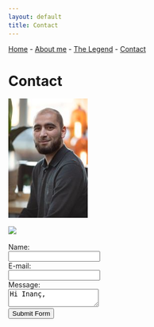 ```yaml
---
layout: default
title: Contact
---
```


<a href="index">Home</a> -
<a href="about">About me</a> -
<a href="legend">The Legend</a> -
<a href="contact">Contact</a>

# Contact

![Me](assets/images/inanc.jpg)

[<img class="image" src="https://upload.wikimedia.org/wikipedia/commons/thumb/c/ca/LinkedIn_logo_initials.png/240px-LinkedIn_logo_initials.png" width="60">](https://www.linkedin.com/in/yigitinanc)

<form action="https://api.web3forms.com/submit" method="POST">
    <!-- Configure secret access key -->
    <input type="hidden" name="access_key" value="6ea78dc0-f6ec-42fe-a549-dbeeced05d4a">
    <!-- Create a custom subject line -->
    <input type="hidden" name="subject" value="New Submission from Web3Forms, algorismi.nl">
    <div style="width: 200px;">
        Name: 
        <input type="text" name="name" required>
    </div>  
    <div style="width: 200px;">
         E-mail:
        <input type="email" name="email" required>
    </div>
    <div style="width: 200px;">
        Message:
        <textarea name="message" required>Hi Inanç, </textarea>  
    </div>
    <div style="width: 200px;">
        <button type="submit">Submit Form</button>
    </div>
</form>
